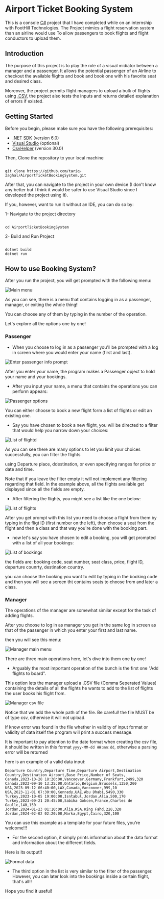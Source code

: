 # Airport Ticket Booking System

This is a console [C#](https://learn.microsoft.com/en-us/dotnet/csharp/tour-of-csharp/) project that I have completed while on an internship with FootHill Technologies.
The Project mimics a flight reservation system than an airline would use To allow passengers to book flights and flight conductors to upload them.

## Introduction

The purpose of this project is to play the role of a visual midiator between a manager and a passenger.
It allows the potential passenger of an Airline to checkout the available flights and book and book one with his favorite seat and desired class.

Moreover, the project permits flight managers to upload a bulk of flights using [.CSV](https://en.wikipedia.org/wiki/Comma-separated_values), the project also tests the inputs and returns detailed explanation of errors if existed.


## Getting Started

Before you begin, please make sure you have the following prerequisites:

- [.NET SDK](https://dotnet.microsoft.com/download/dotnet) (version 6.0)
- [Visual Studio](https://visualstudio.microsoft.com/) (optional)
- [CsvHelper](https://joshclose.github.io/CsvHelper/) (version 30.0)

Then, Clone the repository to your local machine

```

git clone https://github.com/tariq-zaghal/AirportTicketBookingSystem.git

```

After that, you can navigate to the project in your own device (I don't know any better but I think it would be safer to use Visual Studio since I developed the project using it).

If you, however, want to run it without an IDE, you can do so by:

  1- Navigate to the project directory
  
```

cd AirportTicketBookingSystem

```
  2- Build and Run Project

```

dotnet build
dotnet run

```  

## How to use Booking System?

After you run the project, you will get prompted with the following menu: 

![Main menu](https://github.com/tariq-zaghal/AirportTicketBookingSystem/blob/dev/ScreenshotsForFlightTicketReadme/main%20menu.png)

As you can see, there is a menu that contains logging in as a passenger, manager, or exiting the whole thing!

You can choose any of them by typing in the number of the operation.

Let's explore all the options one by one!

### Passenger

- When you choose to log in as a passenger you'll be prompted with a log in screen where you would enter your name (first and last).

![Enter passenger info prompt](https://github.com/tariq-zaghal/AirportTicketBookingSystem/blob/dev/ScreenshotsForFlightTicketReadme/passengerFullNameMenu.png)

After you enter your name, the program makes a Passenger opject to hold your name and your bookings.

- After you input your name, a menu that contains the operations you can perform appears:

![Passenger options](https://github.com/tariq-zaghal/AirportTicketBookingSystem/blob/dev/ScreenshotsForFlightTicketReadme/passengerOptionsMenu.png)

You can either choose to book a new flight form a list of flights or edit an existing one.

- Say you have chosen to book a new flight, you will be directed to a filter that would help you narrow down your choices:

![List of flightd](https://github.com/tariq-zaghal/AirportTicketBookingSystem/blob/dev/ScreenshotsForFlightTicketReadme/PassengerFlightFilter.png)

As you can see there are many options to let you limit your choices successfully, you can filter the flights 

using Departure place, ddestination, or even specifying ranges for price or date and time.

Note that if you leave the filter empty it will not implement any filtering regarding that field. In the example above, all the flights available get displayed since all the fields are empty.

- After filtering the flights, you might see a list like the one below:

![List of flights](https://github.com/tariq-zaghal/AirportTicketBookingSystem/blob/dev/ScreenshotsForFlightTicketReadme/PassengerMenuOfFlights.png)

After you get prompt with this list you need to choose a flight from them by typing in the fligt ID (first number on the left), then choose a seat from the flight and then a class and that way you're done with the booking part.

- now let's say you have chosen to edit a booking, you will get prompted with a list of all your bookings:

![List of bookings](https://github.com/tariq-zaghal/AirportTicketBookingSystem/blob/dev/ScreenshotsForFlightTicketReadme/PassengerEditBookingList.png)

the fields are: booking code, seat number, seat class, price, flight ID, departure counrty, destination country.

you can choose the booking you want to edit by typing in the booking code and then you will see a screen tht contains seats to choose from and later a class.


### Manager

The operations of the manager are somewhat similar except for the task of adding flights.

After you choose to log in as manager you get in the same log in screen as that of the passenger in which you enter your first and last name.

then you will see this menu:

![Manager main menu](https://github.com/tariq-zaghal/AirportTicketBookingSystem/blob/dev/ScreenshotsForFlightTicketReadme/ManagerMainMenu.png)

There are three main operations here, let's dive into them one by one!

- Arguably the most important operation of the bunch is the first one "Add flights to board".

This option lets the manager upload a .CSV file (Comma Seperated Values) containing the details of all the flights he wants to add to the list of flights the user books his flight from.

![Manager csv file](https://github.com/tariq-zaghal/AirportTicketBookingSystem/blob/dev/ScreenshotsForFlightTicketReadme/ManagerAddFile.png)

Notice that we add the whole path of the file. Be careful! the file MUST be of type csv, otherwise it will not upload.

If know error was found in the file whether in validity of input format or validity of data itself the program will print a success message.

It is important to pay attention to the date format when creating the csv file, it should be written in this format `yyyy-MM-dd HH:mm:dd`, otherwise a parsing error will be returned

here is an example of a valid data input:

```
Departure Country,Departure Time,Departure Airport,Destination Country,Destination Airport,Base Price,Number of Seats,
Canada,2023-10-20 18:20:00,Vancoover,Germany,Frankfurt,2499,320
Canada,2023-09-10 13:25:00,Ontario,Belgium,Brussels,1350,200
USA,2023-09-12 06:40:00,LAX,Canada,Vancoover,999,10
USA,2023-11-01 07:30:00,Kennedy,UAE,Abu Dhabi,5490,330
Turkey,2023-10-05 19:00:00,Isntabul,Jordan,Alia,500,170
Turkey,2023-09-21 20:45:00,Sabiha Gokcen,France,Charles de Gaulle,140,150
Jordan,2024-01-23 01:10:00,Alia,KSA,King Fahd,220,320
Jordan,2024-02-02 02:20:00,Marka,Egypt,Cairo,320,100
```

You can use this example as a template for your future files, you're welcome!!!

- For the second option, it simply prints information about the data format and information about the different fields.

Here is its output!!

![Format data](https://github.com/tariq-zaghal/AirportTicketBookingSystem/blob/dev/ScreenshotsForFlightTicketReadme/ManagerInfoAboutFormat.png)

- The third option in the list is very similar to the filter of the passenger. However, you can later look into the bookings inside a certain flight, that's all!!

Hope you find it useful!
